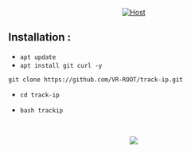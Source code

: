 

<p align="center">
<a href="#"><img title="Host" src="https://raw.githubusercontent.com/htr-tech/release-download/master/images/banner/trackip.png"></a>
</p>


## Installation :

* `apt update`
* `apt install git curl -y`

```
git clone https://github.com/VR-ROOT/track-ip.git

```

* `cd track-ip`

* `bash trackip`
 

<br>
<p align="center">
<img src="https://raw.githubusercontent.com/htr-tech/release-download/master/images/trackip.png"/>
